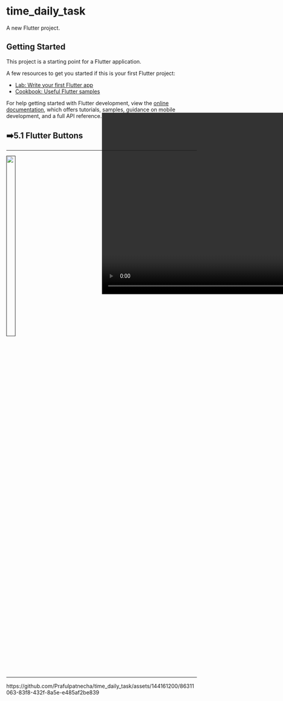 # time_daily_task

A new Flutter project.

## Getting Started

This project is a starting point for a Flutter application.

A few resources to get you started if this is your first Flutter project:

- [Lab: Write your first Flutter app](https://docs.flutter.dev/get-started/codelab)
- [Cookbook: Useful Flutter samples](https://docs.flutter.dev/cookbook)

For help getting started with Flutter development, view the
[online documentation](https://docs.flutter.dev/), which offers tutorials,
samples, guidance on mobile development, and a full API reference.
<video autoplay loop style="width:100%; height: auto; position:absolute; z-index: -1;">
  <source src="https://github-production-user-asset-6210df.s3.amazonaws.com/144161200/326678138-171c7d04-f81b-44ed-a0a1-0d16879472ba.mp4?X-Amz-Algorithm=AWS4-HMAC-SHA256&X-Amz-Credential=AKIAVCODYLSA53PQK4ZA%2F20240430%2Fus-east-1%2Fs3%2Faws4_request&X-Amz-Date=20240430T051439Z&X-Amz-Expires=300&X-Amz-Signature=b81c67fecc51b0cff3dcd9dd5f563900b5f6d24ee671f86439b321445e2ec46c&X-Amz-SignedHeaders=host&actor_id=144161200&key_id=0&repo_id=793709377" type="video/mp4" />
<!--   <source src="http://syddev.com/jquery.videoBG/assets/tunnel_animation.ogv" type="application/ogg" /> -->
<!--   <img src="http://syddev.com/jquery.videoBG/assets/tunnel_animation.jpg"> -->
</video>
<h2>➡️5.1 Flutter Buttons </h2>
<hr>
<p>
<a href ="">
<img src="https://github.com/Prafulpatnecha/time_daily_task/assets/144161200/56c2a60a-a104-4eec-846b-af14cc45b7cd" width="22%" Height="35%">
</a>
</p>
<hr>
https://github.com/Prafulpatnecha/time_daily_task/assets/144161200/86311063-83f8-432f-8a5e-e485af2be839






